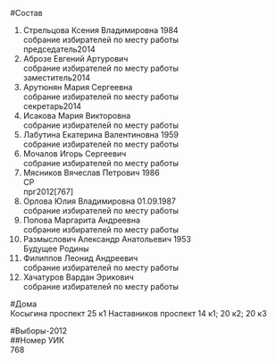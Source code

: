 #Состав  
1. Стрельцова Ксения Владимировна 1984  
    собрание избирателей по месту работы  
    председатель2014  
2. Аброзе Евгений Артурович  
    собрание избирателей по месту работы  
    заместитель2014  
3. Арутюнян Мария Сергеевна  
    собрание избирателей по месту работы  
    секретарь2014  
4. Исакова Мария Викторовна  
    собрание избирателей по месту работы  
5. Лабутина Екатерина Валентиновна 1959  
    собрание избирателей по месту работы  
6. Мочалов Игорь Сергеевич  
    собрание избирателей по месту работы  
7. Мясников Вячеслав Петрович 1986  
    СР  
    прг2012[767]  
8. Орлова Юлия Владимировна 01.09.1987  
    собрание избирателей по месту работы  
9. Попова Маргарита Андреевна  
    собрание избирателей по месту работы  
10. Размыслович Александр Анатольевич 1953  
    Будущее Родины  
11. Филиппов Леонид Андреевич  
    собрание избирателей по месту работы  
12. Хачатуров Вардан Эрикович  
    собрание избирателей по месту работы  
  
#Дома  
Косыгина проспект 25 к1 Наставников проспект 14 к1; 20 к2; 20 к3  
  
#Выборы-2012  
##Номер УИК  
768  
